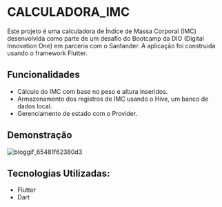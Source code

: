 # CALCULADORA_IMC
Este projeto é uma calculadora de Índice de Massa Corporal (IMC) desenvolvida como parte de um desafio do Bootcamp da DIO (Digital Innovation One) em parceria com o Santander. A aplicação foi construída usando o framework Flutter.


## Funcionalidades
- Cálculo do IMC com base no peso e altura inseridos.
- Armazenamento dos registros de IMC usando o Hive, um banco de dados local.
- Gerenciamento de estado com o Provider.

## Demonstração
  ![bloggif_65481f62380d3](https://github.com/gabrieelfelix/imc_app_calculator/assets/102039571/58db5cbf-c7be-4042-a8f4-f323262d8c1e)





## Tecnologias Utilizadas:

- Flutter
- Dart

